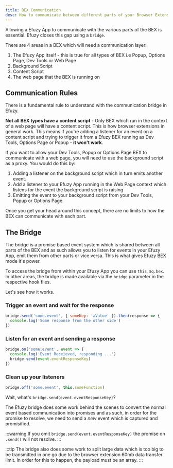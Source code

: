 ```yaml
---
title: BEX Communication
desc: How to communicate between different parts of your Browser Extension (BEX) in Efuzy.
---
```

Allowing a Efuzy App to communicate with the various parts of the BEX is essential. Efuzy closes this gap using a `bridge`.

There are 4 areas in a BEX which will need a communication layer:

1. The Efuzy App itself - this is true for all types of BEX i.e Popup, Options Page, Dev Tools or Web Page
2. Background Script
3. Content Script
4. The web page that the BEX is running on

## Communication Rules

There is a fundamental rule to understand with the communication bridge in Efuzy.

**Not all BEX types have a content script** - Only BEX which run in the context of a web page will have a content script. This is how browser extensions in general work. This means if you're adding a listener for an event on a content script and trying to trigger it from a Efuzy BEX running as Dev Tools, Options Page or Popup - **it won't work**.

If you want to allow your Dev Tools, Popup or Options Page BEX to communicate with a web page, you will need to use the background script as a proxy. You would do this by:

1. Adding a listener on the background script which in turn emits another event.
2. Add a listener to your Efuzy App running in the Web Page context which listens for the event the background script is
raising
2. Emitting the event to your background script from your Dev Tools, Popup or Options Page.

Once you get your head around this concept, there are no limits to how the BEX can communicate with each part.

## The Bridge

The bridge is a promise based event system which is shared between all parts of the BEX and as such allows you to listen for events in your Efuzy App, emit them from other parts or vice versa. This is what gives Efuzy BEX mode it's power.

To access the bridge from within your Efuzy App you can use `this.$q.bex`. In other areas, the bridge is made available via the `bridge` parameter in the respective hook files.

Let's see how it works.

### Trigger an event and wait for the response

```js
bridge.send('some.event', { someKey: 'aValue' }).then(response => {
  console.log('Some response from the other side')
})
```

### Listen for an event and sending a response

```js
bridge.on('some.event', event => {
  console.log('Event Receieved, responding ...')
  bridge.send(event.eventResponseKey)
})
```

### Clean up your listeners

```js
bridge.off('some.event', this.someFunction)
```

Wait, what's `bridge.send(event.eventResponseKey)`?

The Efuzy bridge does some work behind the scenes to convert the normal event based communication into promises and as such, in order for the promise to resolve, we need to send a *new* event which is captured and promisified.

:::warning
If you omit `bridge.send(event.eventResponseKey)` the promise on `.send()` will not resolve.
:::

:::tip
The bridge also does some work to split large data which is too big to be transmitted in one go due to the browser extension 60mb data transfer limit. In order for this to happen, the payload must be an array.
:::

